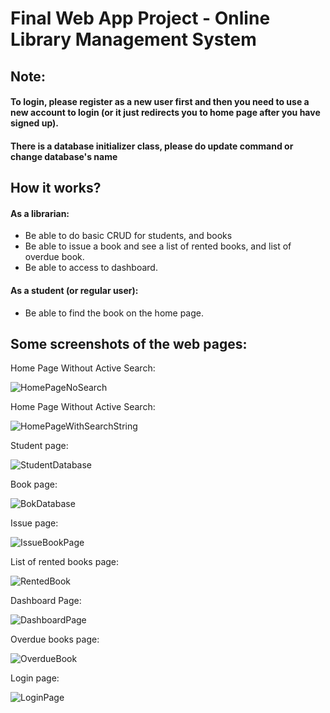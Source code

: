 # Final Web App Project - Online Library Management System

## Note:
#### To login, please register as a new user first and then you need to use a new account to login (or it just redirects you to home page after you have signed up).

#### There is a database initializer class, please do update command or change database's name

## How it works?
#### As a librarian:
* Be able to do basic CRUD for students, and books
* Be able to issue a book and see a list of rented books, and list of overdue book.
* Be able to access to dashboard.

#### As a student (or regular user):
* Be able to find the book on the home page.


## Some screenshots of the web pages:
Home Page Without Active Search:

![HomePageNoSearch](https://user-images.githubusercontent.com/28665643/63549338-10cdfa00-c4e5-11e9-8b1a-f5dab73809a5.PNG)


Home Page Without Active Search:

![HomePageWithSearchString](https://user-images.githubusercontent.com/28665643/63549341-1297bd80-c4e5-11e9-95ce-215d6c097095.PNG)


Student page:

![StudentDatabase](https://user-images.githubusercontent.com/28665643/63549346-14618100-c4e5-11e9-823b-fcea4aacff70.PNG)


Book page:

![BokDatabase](https://user-images.githubusercontent.com/28665643/63549349-1592ae00-c4e5-11e9-8744-148a6cb94c4d.PNG)


Issue page:

![IssueBookPage](https://user-images.githubusercontent.com/28665643/63549364-1cb9bc00-c4e5-11e9-8a26-cc0566cb13ae.PNG)


List of rented books page:

![RentedBook](https://user-images.githubusercontent.com/28665643/63549359-1a576200-c4e5-11e9-855f-dd1e3f7ab432.PNG)


Dashboard Page:

![DashboardPage](https://user-images.githubusercontent.com/28665643/63549353-17f50800-c4e5-11e9-95ae-fb964cc91969.PNG)


Overdue books page:

![OverdueBook](https://user-images.githubusercontent.com/28665643/63549361-1b888f00-c4e5-11e9-9a46-65862c4a299f.PNG)


Login page:

![LoginPage](https://user-images.githubusercontent.com/28665643/63549343-13305400-c4e5-11e9-82eb-3f5e6c845e27.PNG)
